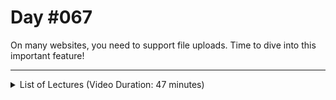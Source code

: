 # Day #067
On many websites, you need to support file uploads. Time to dive into this important feature!

---

<details>
    <summary>List of Lectures (Video Duration: 47 minutes)</summary>
    <ul>
        <li>ExpressJS & Handling Asynchronous Code Errors</li>
        <hr>
        <li>Module Introduction</li>
        <li>The Two Sides Of Uploading Files & Setting Up A Starting Project</li>
        <li>Adding A File Picker To A Form</li>
        <li>Parsing Incoming File Uploads With The "multer" Package</li>
        <li>How To Store Files On A Backend</li>
        <li>Configuring Multer In-Depth</li>
    </ul>
</details>